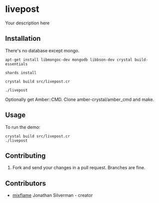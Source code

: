 # livepost

Your description here

## Installation

There's no database except mongo.

```apt-get install libmongoc-dev mongodb libbson-dev crystal build-essentials```

```shards install```

```crystal build src/livepost.cr```

```./livepost```

Optionally get Amber::CMD. Clone amber-crystal/amber_cmd and make.

## Usage

To run the demo:
```
crystal build src/livepost.cr
./livepost
```

## Contributing

1. Fork and send your changes in a pull request. Branches are fine.

## Contributors

- [mixflame](https://github.com/mixflame) Jonathan Silverman - creator
